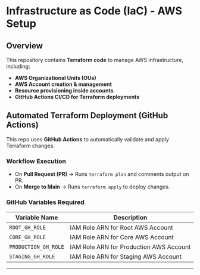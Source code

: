 # Infrastructure as Code (IaC) - AWS Setup

## Overview
This repository contains **Terraform code** to manage AWS infrastructure, including:
- **AWS Organizational Units (OUs)**
- **AWS Account creation & management**
- **Resource provisioning inside accounts**
- **GitHub Actions CI/CD for Terraform deployments**

## **Automated Terraform Deployment (GitHub Actions)**
This repo uses **GitHub Actions** to automatically validate and apply Terraform changes.

### **Workflow Execution**
- On **Pull Request (PR)** → Runs `terraform plan` and comments output on PR.
- On **Merge to Main** → Runs `terraform apply` to deploy changes.

### **GitHub Variables Required**
| Variable Name | Description |
|------------|-------------|
| `ROOT_GH_ROLE` | IAM Role ARN for Root AWS Account |
| `CORE_GH_ROLE` | IAM Role ARN for Core AWS Account |
| `PRODUCTION_GH_ROLE` | IAM Role ARN for Production AWS Account |
| `STAGING_GH_ROLE` | IAM Role ARN for Staging AWS Account |

---